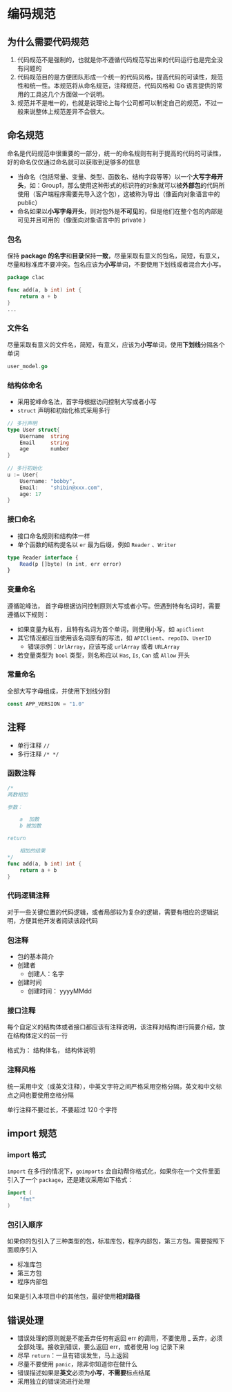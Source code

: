 # 编码规范

## 为什么需要代码规范

1. 代码规范不是强制的，也就是你不遵循代码规范写出来的代码运行也是完全没有问题的
2. 代码规范目的是方便团队形成一个统一的代码风格，提高代码的可读性，规范性和统一性。本规范将从命名规范，注释规范，代码风格和 Go 语言提供的常用的工具这几个方面做一个说明。
3. 规范并不是唯一的，也就是说理论上每个公司都可以制定自己的规范，不过一般来说整体上规范差异不会很大。

## 命名规范

命名是代码规范中很重要的一部分，统一的命名规则有利于提高的代码的可读性，好的命名仅仅通过命名就可以获取到足够多的信息

* 当命名（包括常量、变量、类型、函数名、结构字段等等）以一个**大写字母开头**，如：Group1，那么使用这种形式的标识符的对象就可以被**外部包**的代码所使用（客户端程序需要先导入这个包），这被称为导出（像面向对象语言中的 public）
* 命名如果以**小写字母开头**，则对包外是**不可见**的，但是他们在整个包的内部是可见并且可用的（像面向对象语言中的 private ）

### 包名

保持 **package 的名字**和**目录**保持**一致**，尽量采取有意义的包名，简短，有意义，尽量和标准库不要冲突。包名应该为**小写**单词，不要使用下划线或者混合大小写。

```go
package clac

func add(a, b int) int {
    return a + b
}
...
```

### 文件名

尽量采取有意义的文件名，简短，有意义，应该为**小写**单词，使用**下划线**分隔各个单词

```go
user_model.go
```

### 结构体命名

* 采用驼峰命名法，首字母根据访问控制大写或者小写
* `struct` 声明和初始化格式采用多行

```go
// 多行声明
type User struct{
    Username  string
    Email     string
    age       number
}
 
// 多行初始化
u := User{
    Username: "bobby",
    Email:    "shibin@xxx.com",
    age: 17
}
```

### 接口命名

* 接口命名规则和结构体一样
* 单个函数的结构提名以 `er` 最为后缀，例如 `Reader` 、`Writer`

```ts
type Reader interface {
    Read(p []byte) (n int, err error)
}
```

### 变量命名

遵循驼峰法， 首字母根据访问控制原则大写或者小写。但遇到特有名词时，需要遵循以下规则：

* 如果变量为私有，且特有名词为首个单词，则使用小写，如 `apiClient`
* 其它情况都应当使用该名词原有的写法，如 `APIClient`、`repoID`、`UserID`
  * 错误示例：`UrlArray`，应该写成 `urlArray` 或者 `URLArray`
* 若变量类型为 `bool` 类型，则名称应以 `Has`, `Is`, `Can` 或 `Allow` 开头

### 常量命名

全部大写字母组成，并使用下划线分割

```go
const APP_VERSION = "1.0"
```

## 注释

* 单行注释  `//`
* 多行注释 `/* */`

### 函数注释

```go
/*
两数相加

参数：

	a  加数
	b 被加数

return

	相加的结果
*/
func add(a, b int) int {
	return a + b
}
```

### 代码逻辑注释

对于一些关键位置的代码逻辑，或者局部较为复杂的逻辑，需要有相应的逻辑说明，方便其他开发者阅读该段代码
### 包注释

* 包的基本简介
* 创建者
  * 创建人：名字
* 创建时间
  * 创建时间： yyyyMMdd

### 接口注释

每个自定义的结构体或者接口都应该有注释说明，该注释对结构进行简要介绍，放在结构体定义的前一行

格式为： 结构体名， 结构体说明

### 注释风格

统一采用中文（或英文注释），中英文字符之间严格采用空格分隔，英文和中文标点之间也要使用空格分隔

单行注释不要过长，不要超过 120 个字符

## import 规范

### import 格式

`import` 在多行的情况下，`goimports` 会自动帮你格式化，如果你在一个文件里面引入了一个 `package`，还是建议采用如下格式：

```go
import (
    "fmt"
)
```

### 包引入顺序

如果你的包引入了三种类型的包，标准库包，程序内部包，第三方包。需要按照下面顺序引入

* 标准库包
* 第三方包
* 程序内部包

如果是引入本项目中的其他包，最好使用**相对路径**

## 错误处理

* 错误处理的原则就是不能丢弃任何有返回 err 的调用，不要使用 _ 丢弃，必须全部处理。接收到错误，要么返回 err，或者使用 log 记录下来
* 尽早 `return`：一旦有错误发生，马上返回
* 尽量不要使用 `panic`，除非你知道你在做什么
* 错误描述如果是**英文**必须为**小写**，**不需要**标点结尾
* 采用独立的错误流进行处理

